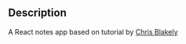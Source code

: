 ## Description

A React notes app based on tutorial by [Chris Blakely](https://www.youtube.com/watch?v=8KB3DHI-QbM&t=917s)
